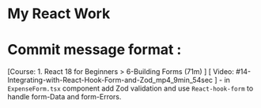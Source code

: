 # My React Work

# Commit message format : 

[Course: 1. React 18 for Beginners > 6-Building Forms (71m) ] [ Video: #14-Integrating-with-React-Hook-Form-and-Zod_mp4_9min_54sec ] - in `ExpenseForm.tsx` component add Zod validation and use `React-hook-form` to handle form-Data and form-Errors.


